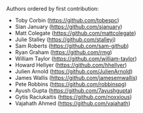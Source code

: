 Authors ordered by first contribution:

 - Toby Corbin (https://github.com/tobespc)  
 - Sian January (https://github.com/sjanuary)
 - Matt Colegate (https://github.com/mattcolegate)
 - Julie Stalley (https://github.com/stalleyj)
 - Sam Roberts (https://github.com/sam-github)
 - Ryan Graham (https://github.com/rmg)
 - William Taylor (https://github.com/william-taylor)
 - Howard Hellyer (https://github.com/hhellyer)
 - Julien Arnold (https://github.com/JulienArnold)
 - James Wallis (https://github.com/jamesemwallis)
 - Pete Robbins (https://github.com/robbinspg)
 - Ayush Gupta (https://github.com/7ayushgupta)
 - Gytis Raciukaitis (https://github.com/noxxious)
 - Vajahath Ahmed (https://github.com/vajahath)